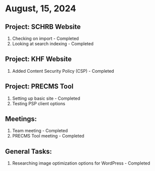 # August, 15, 2024

## Project: SCHRB Website
1. Checking on import - Completed
2. Looking at search indexing - Completed

## Project: KHF Website
1. Added Content Security Policy (CSP) - Completed

## Project: PRECMS Tool
1. Setting up basic site - Completed
2. Testing PSP client options

## Meetings:
1. Team meeting - Completed
2. PRECMS Tool meeting - Completed

## General Tasks:
1. Researching image optimization options for WordPress - Completed
